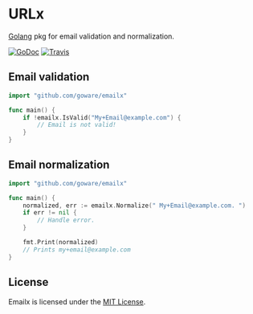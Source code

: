 # URLx
[Golang](http://golang.org/) pkg for email validation and normalization.

[![GoDoc](https://godoc.org/github.com/goware/emailx?status.png)](https://godoc.org/github.com/goware/emailx)
[![Travis](https://travis-ci.org/goware/emailx.svg?branch=master)](https://travis-ci.org/goware/emailx)

## Email validation

```go
import "github.com/goware/emailx"

func main() {
    if !emailx.IsValid("My+Email@example.com") {
        // Email is not valid!
    }
}
```

## Email normalization

```go
import "github.com/goware/emailx"

func main() {
    normalized, err := emailx.Normalize(" My+Email@example.com. ")
    if err != nil {
        // Handle error.
    }

    fmt.Print(normalized)
    // Prints my+email@example.com
}
```

## License
Emailx is licensed under the [MIT License](./LICENSE).

